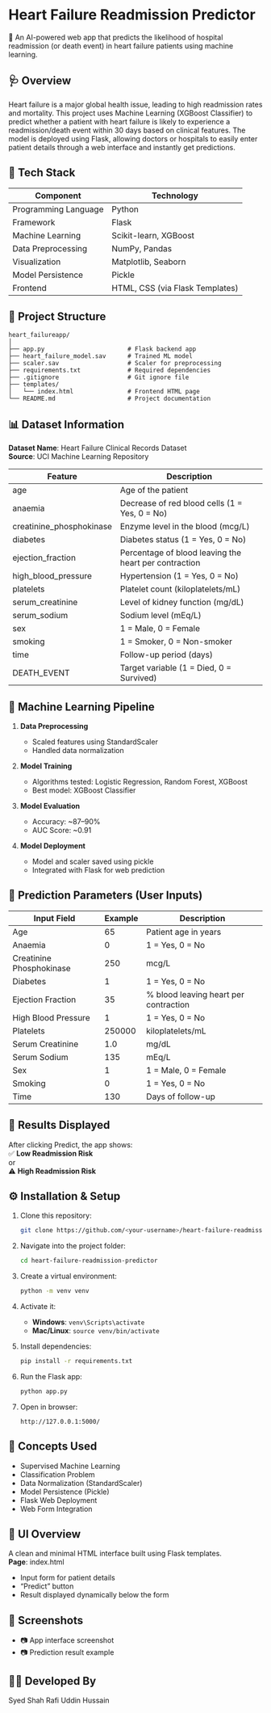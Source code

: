 # Heart Failure Readmission Predictor
🧠 An AI-powered web app that predicts the likelihood of hospital readmission (or death event) in heart failure patients using machine learning.

## 🩺 Overview
Heart failure is a major global health issue, leading to high readmission rates and mortality. This project uses Machine Learning (XGBoost Classifier) to predict whether a patient with heart failure is likely to experience a readmission/death event within 30 days based on clinical features. The model is deployed using Flask, allowing doctors or hospitals to easily enter patient details through a web interface and instantly get predictions.

## 🚀 Tech Stack
| Component           | Technology                     |
|---------------------|--------------------------------|
| Programming Language| Python                         |
| Framework           | Flask                          |
| Machine Learning    | Scikit-learn, XGBoost          |
| Data Preprocessing  | NumPy, Pandas                  |
| Visualization       | Matplotlib, Seaborn            |
| Model Persistence   | Pickle                         |
| Frontend            | HTML, CSS (via Flask Templates)|

## 📂 Project Structure
```
heart_failureapp/
│
├── app.py                       # Flask backend app
├── heart_failure_model.sav      # Trained ML model
├── scaler.sav                   # Scaler for preprocessing
├── requirements.txt             # Required dependencies
├── .gitignore                   # Git ignore file
├── templates/
│   └── index.html               # Frontend HTML page
└── README.md                    # Project documentation
```

## 📊 Dataset Information
**Dataset Name**: Heart Failure Clinical Records Dataset  
**Source**: UCI Machine Learning Repository  

| Feature                  | Description                                      |
|--------------------------|--------------------------------------------------|
| age                      | Age of the patient                               |
| anaemia                  | Decrease of red blood cells (1 = Yes, 0 = No)     |
| creatinine_phosphokinase | Enzyme level in the blood (mcg/L)                |
| diabetes                 | Diabetes status (1 = Yes, 0 = No)                |
| ejection_fraction        | Percentage of blood leaving the heart per contraction |
| high_blood_pressure      | Hypertension (1 = Yes, 0 = No)                   |
| platelets                | Platelet count (kiloplatelets/mL)                |
| serum_creatinine         | Level of kidney function (mg/dL)                 |
| serum_sodium             | Sodium level (mEq/L)                             |
| sex                      | 1 = Male, 0 = Female                             |
| smoking                  | 1 = Smoker, 0 = Non-smoker                       |
| time                     | Follow-up period (days)                          |
| DEATH_EVENT              | Target variable (1 = Died, 0 = Survived)         |

## 🧩 Machine Learning Pipeline
1. **Data Preprocessing**  
   - Scaled features using StandardScaler  
   - Handled data normalization  

2. **Model Training**  
   - Algorithms tested: Logistic Regression, Random Forest, XGBoost  
   - Best model: XGBoost Classifier  

3. **Model Evaluation**  
   - Accuracy: ~87–90%  
   - AUC Score: ~0.91  

4. **Model Deployment**  
   - Model and scaler saved using pickle  
   - Integrated with Flask for web prediction  

## 🧠 Prediction Parameters (User Inputs)
| Input Field             | Example | Description                              |
|-------------------------|---------|------------------------------------------|
| Age                     | 65      | Patient age in years                     |
| Anaemia                 | 0       | 1 = Yes, 0 = No                          |
| Creatinine Phosphokinase| 250     | mcg/L                                    |
| Diabetes                | 1       | 1 = Yes, 0 = No                          |
| Ejection Fraction       | 35      | % blood leaving heart per contraction    |
| High Blood Pressure     | 1       | 1 = Yes, 0 = No                          |
| Platelets               | 250000  | kiloplatelets/mL                         |
| Serum Creatinine        | 1.0     | mg/dL                                    |
| Serum Sodium            | 135     | mEq/L                                    |
| Sex                     | 1       | 1 = Male, 0 = Female                     |
| Smoking                 | 0       | 1 = Yes, 0 = No                          |
| Time                    | 130     | Days of follow-up                        |

## 🧾 Results Displayed
After clicking Predict, the app shows:  
✅ **Low Readmission Risk**  
or  
⚠️ **High Readmission Risk**

## ⚙️ Installation & Setup
1. Clone this repository:  
   ```bash
   git clone https://github.com/<your-username>/heart-failure-readmission-predictor.git
   ```

2. Navigate into the project folder:  
   ```bash
   cd heart-failure-readmission-predictor
   ```

3. Create a virtual environment:  
   ```bash
   python -m venv venv
   ```

4. Activate it:  
   - **Windows**: `venv\Scripts\activate`  
   - **Mac/Linux**: `source venv/bin/activate`

5. Install dependencies:  
   ```bash
   pip install -r requirements.txt
   ```

6. Run the Flask app:  
   ```bash
   python app.py
   ```

7. Open in browser:  
   ```
   http://127.0.0.1:5000/
   ```

## 🧠 Concepts Used
- Supervised Machine Learning  
- Classification Problem  
- Data Normalization (StandardScaler)  
- Model Persistence (Pickle)  
- Flask Web Deployment  
- Web Form Integration  

## 🎨 UI Overview
A clean and minimal HTML interface built using Flask templates.  
**Page**: index.html  
- Input form for patient details  
- “Predict” button  
- Result displayed dynamically below the form  

## 📸 Screenshots
- 📷 App interface screenshot  
- 📷 Prediction result example  

## 🧑‍💻 Developed By
Syed Shah Rafi Uddin Hussain

